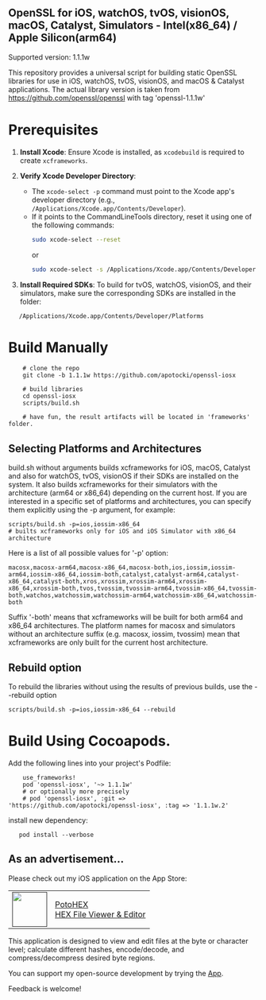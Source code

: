 
## OpenSSL for iOS, watchOS, tvOS, visionOS, macOS, Catalyst, Simulators - Intel(x86_64) / Apple Silicon(arm64)

Supported version: 1.1.1w

This repository provides a universal script for building static OpenSSL libraries for use in iOS, watchOS, tvOS, visionOS, and macOS & Catalyst applications.
The actual library version is taken from https://github.com/openssl/openssl with tag 'openssl-1.1.1w'

# Prerequisites

1. **Install Xcode**: Ensure Xcode is installed, as `xcodebuild` is required to create `xcframeworks`.
  
2. **Verify Xcode Developer Directory**:
   - The `xcode-select -p` command must point to the Xcode app's developer directory (e.g., `/Applications/Xcode.app/Contents/Developer`).
   - If it points to the CommandLineTools directory, reset it using one of the following commands:
     ```bash
     sudo xcode-select --reset
     ```
     or
     ```bash
     sudo xcode-select -s /Applications/Xcode.app/Contents/Developer
     ```

3. **Install Required SDKs**: To build for tvOS, watchOS, visionOS, and their simulators, make sure the corresponding SDKs are installed in the folder:
```
   /Applications/Xcode.app/Contents/Developer/Platforms
```

# Build Manually
```
    # clone the repo
    git clone -b 1.1.1w https://github.com/apotocki/openssl-iosx
    
    # build libraries
    cd openssl-iosx
    scripts/build.sh

    # have fun, the result artifacts will be located in 'frameworks' folder.
```
## Selecting Platforms and Architectures

build.sh without arguments builds xcframeworks for iOS, macOS, Catalyst and also for watchOS, tvOS, visionOS if their SDKs are installed on the system. It also builds xcframeworks for their simulators with the architecture (arm64 or x86_64) depending on the current host.
If you are interested in a specific set of platforms and architectures, you can specify them explicitly using the -p argument, for example:
```
scripts/build.sh -p=ios,iossim-x86_64
# builts xcframeworks only for iOS and iOS Simulator with x86_64 architecture
```
Here is a list of all possible values for '-p' option:
```
macosx,macosx-arm64,macosx-x86_64,macosx-both,ios,iossim,iossim-arm64,iossim-x86_64,iossim-both,catalyst,catalyst-arm64,catalyst-x86_64,catalyst-both,xros,xrossim,xrossim-arm64,xrossim-x86_64,xrossim-both,tvos,tvossim,tvossim-arm64,tvossim-x86_64,tvossim-both,watchos,watchossim,watchossim-arm64,watchossim-x86_64,watchossim-both
```
Suffix '-both' means that xcframeworks will be built for both arm64 and x86_64 architectures.
The platform names for macosx and simulators without an architecture suffix (e.g. macosx, iossim, tvossim) mean that xcframeworks are only built for the current host architecture.

## Rebuild option
To rebuild the libraries without using the results of previous builds, use the --rebuild option
```
scripts/build.sh -p=ios,iossim-x86_64 --rebuild

```

# Build Using Cocoapods.

Add the following lines into your project's Podfile:
```
    use_frameworks!
    pod 'openssl-iosx', '~> 1.1.1w' 
    # or optionally more precisely
    # pod 'openssl-iosx', :git => 'https://github.com/apotocki/openssl-iosx', :tag => '1.1.1w.2'
```    
install new dependency:
```
   pod install --verbose
```

## As an advertisement…
Please check out my iOS application on the App Store:

[<table align="center" border=0 cellspacing=0 cellpadding=0><tr><td><img src="https://is4-ssl.mzstatic.com/image/thumb/Purple112/v4/78/d6/f8/78d6f802-78f6-267a-8018-751111f52c10/AppIcon-0-1x_U007emarketing-0-10-0-85-220.png/460x0w.webp" width="70"/></td><td><a href="https://apps.apple.com/us/app/potohex/id1620963302">PotoHEX</a><br>HEX File Viewer & Editor</td><tr></table>]()

This application is designed to view and edit files at the byte or character level; calculate different hashes, encode/decode, and compress/decompress desired byte regions.
  
You can support my open-source development by trying the [App](https://apps.apple.com/us/app/potohex/id1620963302).

Feedback is welcome!
